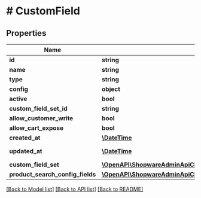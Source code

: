 # # CustomField

## Properties

Name | Type | Description | Notes
------------ | ------------- | ------------- | -------------
**id** | **string** |  | [optional]
**name** | **string** |  |
**type** | **string** |  |
**config** | **object** |  | [optional]
**active** | **bool** |  | [optional]
**custom_field_set_id** | **string** |  | [optional]
**allow_customer_write** | **bool** |  | [optional]
**allow_cart_expose** | **bool** |  | [optional]
**created_at** | [**\DateTime**](\DateTime.md) |  | [readonly]
**updated_at** | [**\DateTime**](\DateTime.md) |  | [optional] [readonly]
**custom_field_set** | [**\OpenAPI\ShopwareAdminApiClient\Model\CustomFieldSet**](CustomFieldSet.md) |  | [optional]
**product_search_config_fields** | [**\OpenAPI\ShopwareAdminApiClient\Model\ProductSearchConfigField[]**](ProductSearchConfigField.md) |  | [optional]

[[Back to Model list]](../../README.md#models) [[Back to API list]](../../README.md#endpoints) [[Back to README]](../../README.md)
